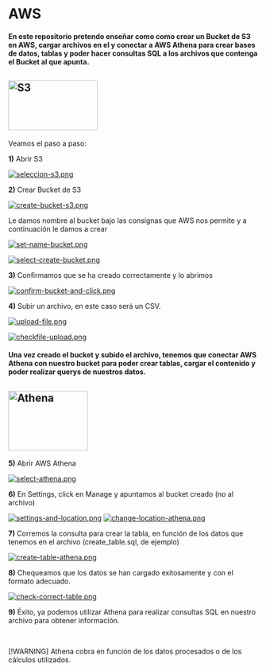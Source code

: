 # AWS

#### En este repositorio pretendo enseñar como como crear un Bucket de S3 en AWS, cargar archivos en el y conectar a AWS Athena para crear bases de datos, tablas y poder hacer consultas SQL a los archivos que contenga el Bucket al que apunta.


## <img src="https://i.postimg.cc/j53mg647/s3-image.png" alt="S3" width="180" height="100" />



Veamos el paso a paso:

**1)** Abrir S3

[![seleccion-s3.png](https://i.postimg.cc/jSnQVHQb/seleccion-s3.png)](https://postimg.cc/DSFbLbMj)

**2)** Crear Bucket de S3

[![create-bucket-s3.png](https://i.postimg.cc/HWQP7CfM/create-bucket-s3.png)](https://postimg.cc/Wt17Qxpp)

Le damos nombre al bucket bajo las consignas que AWS nos permite y a continuación le damos a crear

[![set-name-bucket.png](https://i.postimg.cc/Fz9bLwLb/set-name-bucket.png)](https://postimg.cc/ph6nNGky)

[![select-create-bucket.png](https://i.postimg.cc/GmpMNT9P/select-create-bucket.png)](https://postimg.cc/svt9GXY1)

**3)** Confirmamos que se ha creado correctamente y lo abrimos

[![confirm-bucket-and-click.png](https://i.postimg.cc/52HBLB6r/confirm-bucket-and-click.png)](https://postimg.cc/5XVQMF55)


**4)** Subir un archivo, en este caso será un CSV.

[![upload-file.png](https://i.postimg.cc/yNj8N57C/upload-file.png)](https://postimg.cc/yJJHQLJL)


[![checkfile-upload.png](https://i.postimg.cc/XY88kfWc/checkfile-upload.png)](https://postimg.cc/QFF1XWHH)




#### Una vez creado el bucket y subido el archivo, tenemos que conectar AWS Athena con nuestro bucket para poder crear tablas, cargar el contenido y poder realizar querys de nuestros datos.



##  <img src="https://i.postimg.cc/2yJGv2F0/amazon-athena-image.png" alt="Athena" width="160" height="120" />

**5)** Abrir AWS Athena

[![select-athena.png](https://i.postimg.cc/wMZhGMr2/select-athena.png)](https://postimg.cc/5Q5YH4bQ)


**6)** En Settings, click en Manage y apuntamos al bucket creado (no al archivo)

[![settings-and-location.png](https://i.postimg.cc/zGnnxJFw/settings-and-location.png)](https://postimg.cc/87zJ5g3s)
[![change-location-athena.png](https://i.postimg.cc/qR7yB2VQ/change-location-athena.png)](https://postimg.cc/gwfnNX06)

**7)** Corremos la consulta para crear la tabla, en función de los datos que tenemos en el archivo (create_table.sql, de ejemplo)

[![create-table-athena.png](https://i.postimg.cc/bYWk8G6H/create-table-athena.png)](https://postimg.cc/QVgHJMZH)



**8)** Chequeamos que los datos se han cargado exitosamente y con el formato adecuado.

[![check-correct-table.png](https://i.postimg.cc/NfXCm2Lp/check-correct-table.png)](https://postimg.cc/Yhpxw96W)




**9)** Éxito, ya podemos utilizar Athena para realizar consultas SQL en nuestro archivo para obtener información.


<br>
<p>



</p>

[!WARNING] 
Athena cobra en función de los datos procesados o de los cálculos utilizados.